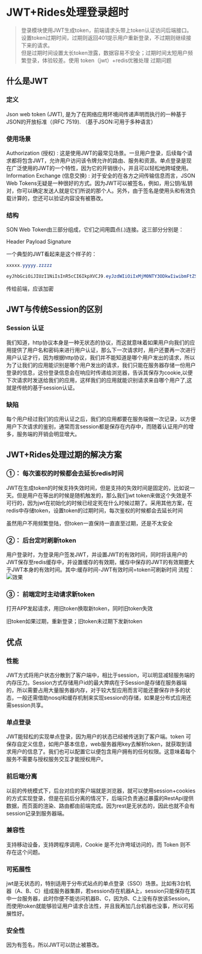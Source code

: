 # JWT+Rides处理登录超时
> 登录模块使用JWT生成token，前端请求头带上token认证访问后端接口。设置token过期时间，过期则返回401提示用户重新登录，不过期则继续接下来的请求。  
> 但是过期时间设置太长token泄露，数据容易不安全；过期时间太短用户频繁登录，体验较差。使用 token（jwt）+redis优雅处理 过期问题

## 什么是JWT

### 定义
Json web token (JWT), 是为了在网络应用环境间传递声明而执行的一种基于JSON的开放标准（(RFC 7519). （基于JSON:可用于多种语言）

### 使用场景
Authorization (授权) : 这是使用JWT的最常见场景。一旦用户登录，后续每个请求都将包含JWT，允许用户访问该令牌允许的路由、服务和资源。单点登录是现在广泛使用的JWT的一个特性，因为它的开销很小，并且可以轻松地跨域使用。
Information Exchange (信息交换) : 对于安全的在各方之间传输信息而言，JSON Web Tokens无疑是一种很好的方式。因为JWT可以被签名，例如，用公钥/私钥对，你可以确定发送人就是它们所说的那个人。另外，由于签名是使用头和有效负载计算的，您还可以验证内容没有被篡改。

### 结构

SON Web Token由三部分组成，它们之间用圆点(.)连接。这三部分分别是：

Header    Payload    Signature

一个典型的JWT看起来是这个样子的：
```java
xxxxx.yyyyy.zzzzz
```
```java
eyJhbGciOiJIUzI1NiIsInR5cCI6IkpXVCJ9.eyJzdWIiOiIxMjM0NTY3ODkwIiwibmFtZSI6IkpvaG4gRG9lIiwiYWRtaW4iOnRydWV9.TJVA95OrM7E2cBab30RMHrHDcEfxjoYZgeFONFh7HgQ
```
传给前端，应该加密



## JWT与传统Session的区别

### Session 认证
我们知道，http协议本身是一种无状态的协议，而这就意味着如果用户向我们的应用提供了用户名和密码来进行用户认证，那么下一次请求时，用户还要再一次进行用户认证才行，因为根据http协议，我们并不能知道是哪个用户发出的请求，所以为了让我们的应用能识别是哪个用户发出的请求，我们只能在服务器存储一份用户登录的信息，这份登录信息会在响应时传递给浏览器，告诉其保存为cookie,以便下次请求时发送给我们的应用，这样我们的应用就能识别请求来自哪个用户了,这就是传统的基于session认证。

### 缺陷

每个用户经过我们的应用认证之后，我们的应用都要在服务端做一次记录，以方便用户下次请求的鉴别，通常而言session都是保存在内存中，而随着认证用户的增多，服务端的开销会明显增大。

## JWT+Rides处理过期的解决方案

### ①： 每次鉴权的时候都会去延长redis时间

JWT在生成token的时候支持失效时间，但是支持的失效时间是固定的，比如说一天。但是用户在等出的时候是随机触发的，那么我们jwt token来做这个失效是不可行的，因为jwt在初始化的时候已经定死在什么时候过期了。采用其他方案，在redis中存储token，设置token的过期时间，每次鉴权的时候都会去延长时间

虽然用户不用频繁登陆，但token一直保持一直直至过期，还是不太安全

### ②： 后台定时刷新token
用户登录时，为登录用户签发JWT，并设置JWT的有效时间，同时将该用户的JWT保存至redis缓存中，并设置缓存的有效期，缓存中保存的JWT的有效期要大于JWT本身的有效时间。其中:缓存时间-JWT有效时间=token可刷新时间
流程：![效果](https://img-blog.csdnimg.cn/20210331162138243.png?x-oss-process=image/watermark,type_ZmFuZ3poZW5naGVpdGk,shadow_10,text_aHR0cHM6Ly9ibG9nLmNzZG4ubmV0L3dlaXhpbl80MjE4MjcxMw==,size_16,color_FFFFFF,t_70)

### ③： 前端定时主动请求新token

打开APP发起请求，用旧token换取新token，同时旧token失效

旧token如果过期，重新登录；旧token未过期下发新token

## 优点

### 性能

JWT方式将用户状态分散到了客户端中，相比于session，可以明显减轻服务端的内存压力。Session方式存储用户id的最大弊病在于Session是存储在服务器端的，所以需要占用大量服务器内存，对于较大型应用而言可能还要保存许多的状态，一般还需借助nosql和缓存机制来实现session的存储，如果是分布式应用还需session共享。
### 单点登录
JWT能轻松的实现单点登录，因为用户的状态已经被传送到了客户端。token 可保存自定义信息，如用户基本信息，web服务器用key去解析token，就获取到请求用户的信息了。我们也可以配置它以便包含用户拥有的任何权限。这意味着每个服务不需要与授权服务交互才能授权用户。
### 前后端分离
以前的传统模式下，后台对应的客户端就是浏览器，就可以使用session+cookies的方式实现登录，但是在前后分离的情况下，后端只负责通过暴露的RestApi提供数据，而页面的渲染、路由都由前端完成。因为rest是无状态的，因此也就不会有session记录到服务器端。
### 兼容性
支持移动设备，支持跨程序调用，Cookie 是不允许垮域访问的，而 Token 则不存在这个问题。
### 可拓展性
jwt是无状态的，特别适用于分布式站点的单点登录（SSO）场景。比如有3台机器（A、B、C）组成服务器集群，若session存在机器A上，session只能保存在其中一台服务器，此时你便不能访问机器B、C，因为B、C上没有存放该Session，而使用token就能够验证用户请求合法性，并且我再加几台机器也没事，所以可拓展性好。
### 安全性
因为有签名，所以JWT可以防止被篡改。
